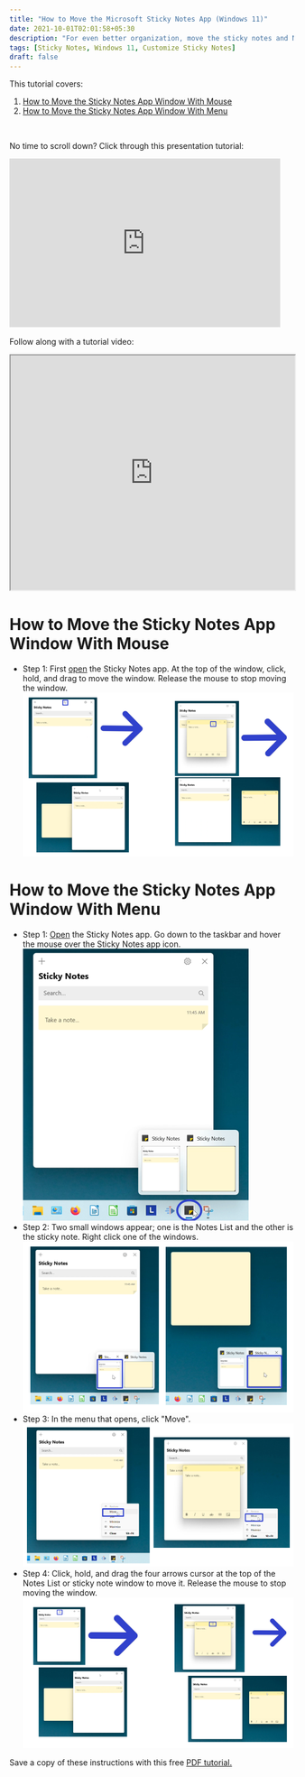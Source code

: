 ```yaml
---
title: "How to Move the Microsoft Sticky Notes App (Windows 11)"
date: 2021-10-01T02:01:58+05:30
description: "For even better organization, move the sticky notes and Notes List around on the Desktop. This tutorial covers the two ways to move windows in the Sticky Notes app."
tags: [Sticky Notes, Windows 11, Customize Sticky Notes]
draft: false
---
```

This tutorial covers:

1. [How to Move the Sticky Notes App Window With Mouse](#1)
2. [How to Move the Sticky Notes App Window With Menu](#2)

<br />
<p>No time to scroll down? Click through this presentation tutorial:</p>
<iframe src="https://docs.google.com/presentation/d/e/2PACX-1vQKVKxnJV4IATqFasPw8EjWns78jdc6VT7N-Rmr3Rsatc67-cQ1DGPlCyZc2Qk819RMS6_oiG0Gw7By/embed?start=false&loop=false&delayms=3000" frameborder="0" width="480" height="299" allowfullscreen="true" mozallowfullscreen="true" webkitallowfullscreen="true"></iframe>

<br />

Follow along with a tutorial video:
<iframe class="BLOG_video_class" allowfullscreen="" youtube-src-id="Vh4kpw3Wa5c" width="100%" height="416" src="https://www.youtube.com/embed/Vh4kpw3Wa5c"></iframe>

<h1 id="1">How to Move the Sticky Notes App Window With Mouse</h1>

* Step 1: First [open](https://qhtutorials.github.io/posts/how-to-open-sticky-notes/) the Sticky Notes app. At the top of the window, click, hold, and drag to move the window. Release the mouse to stop moving the window.  <div class="stepimage">![A screenshot of the Notes List and a sticky note being dragged to the right side of the screen.](blogmovemanually.png "Click and drag to move the window")</div>

<h1 id="2">How to Move the Sticky Notes App Window With Menu</h1>

* Step 1: [Open](https://qhtutorials.github.io/posts/how-to-open-sticky-notes/) the Sticky Notes app. Go down to the taskbar and hover the mouse over the Sticky Notes app icon. <div class="stepimage">![A screenshot of the cursor hovering over the Sticky Notes app icon on the taskbar.](bloghoveroverappiconedit.png "Hover over the app icon")</div>
* Step 2: Two small windows appear; one is the Notes List and the other is the sticky note. Right click one of the windows. <div class="stepimage">![One screenshot of the cursor right clicking the small Notes List window, while the second screenshot displays the cursor right clicking the small sticky note window.](blogrightclicksmallwindow.png "Right click one of the small windows")</div>
*  Step 3: In the menu that opens, click "Move". <div class="stepimage">![A screenshot of the cursor clicking the "Move" option in the menu.](blogmovemenu.png "Click 'Move' ")</div>
* Step 4: Click, hold, and drag the four arrows cursor at the top of the Notes List or sticky note window to move it. Release the mouse to stop moving the window. <div class="stepimage">![A screenshot of the Notes List and sticky note being moved to the right side of the screen.](blogmove4arrows.png "Click and drag the top of the window")</div>

Save a copy of these instructions with this free [PDF tutorial.](https://drive.google.com/file/d/1KiYN3vB4PujkZ8o3FFzV5RXHDe6Icedi/view?usp=sharing)

<br />



